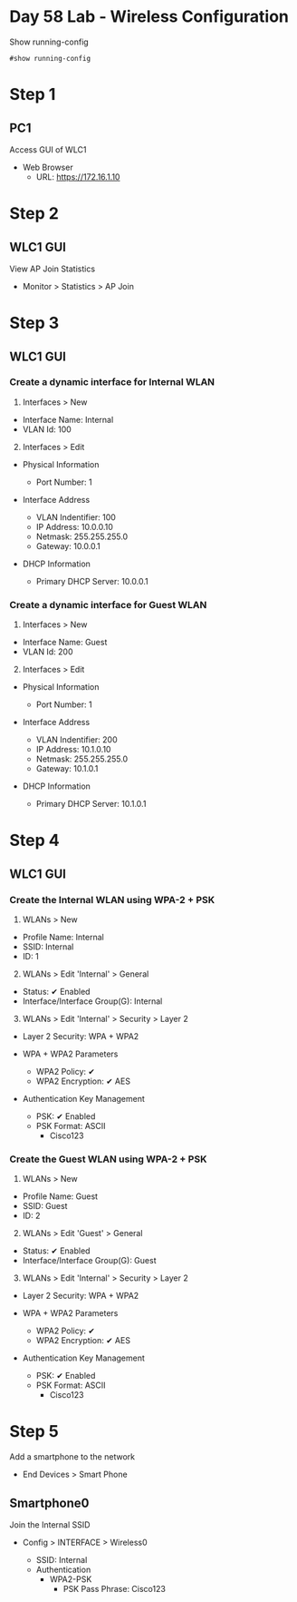 # Day 58 Lab - Wireless Configuration

Show running-config

```
#show running-config
```

# Step 1

## PC1

Access GUI of WLC1

- Web Browser
  - URL: https://172.16.1.10

##

# Step 2

## WLC1 GUI

View AP Join Statistics

- Monitor > Statistics > AP Join

##

# Step 3

## WLC1 GUI

### Create a dynamic interface for Internal WLAN

1. Interfaces > New

- Interface Name: Internal
- VLAN Id: 100

2. Interfaces > Edit

- Physical Information

  - Port Number: 1

- Interface Address

  - VLAN Indentifier: 100
  - IP Address: 10.0.0.10
  - Netmask: 255.255.255.0
  - Gateway: 10.0.0.1

- DHCP Information

  - Primary DHCP Server: 10.0.0.1

### Create a dynamic interface for Guest WLAN

1. Interfaces > New

- Interface Name: Guest
- VLAN Id: 200

2. Interfaces > Edit

- Physical Information

  - Port Number: 1

- Interface Address

  - VLAN Indentifier: 200
  - IP Address: 10.1.0.10
  - Netmask: 255.255.255.0
  - Gateway: 10.1.0.1

- DHCP Information

  - Primary DHCP Server: 10.1.0.1

##

# Step 4

## WLC1 GUI

### Create the Internal WLAN using WPA-2 + PSK

1. WLANs > New

- Profile Name: Internal
- SSID: Internal
- ID: 1

2. WLANs > Edit 'Internal' > General

- Status: ✔ Enabled
- Interface/Interface Group(G): Internal

3. WLANs > Edit 'Internal' > Security > Layer 2

- Layer 2 Security: WPA + WPA2

- WPA + WPA2 Parameters

  - WPA2 Policy: ✔
  - WPA2 Encryption: ✔ AES

- Authentication Key Management

  - PSK: ✔ Enabled
  - PSK Format: ASCII
    - Cisco123

### Create the Guest WLAN using WPA-2 + PSK

1. WLANs > New

- Profile Name: Guest
- SSID: Guest
- ID: 2

2. WLANs > Edit 'Guest' > General

- Status: ✔ Enabled
- Interface/Interface Group(G): Guest

3. WLANs > Edit 'Internal' > Security > Layer 2

- Layer 2 Security: WPA + WPA2

- WPA + WPA2 Parameters

  - WPA2 Policy: ✔
  - WPA2 Encryption: ✔ AES

- Authentication Key Management

  - PSK: ✔ Enabled
  - PSK Format: ASCII
    - Cisco123

##

# Step 5

Add a smartphone to the network

- End Devices > Smart Phone

## Smartphone0

Join the Internal SSID

- Config > INTERFACE > Wireless0

  - SSID: Internal
  - Authentication
    - WPA2-PSK
      - PSK Pass Phrase: Cisco123
